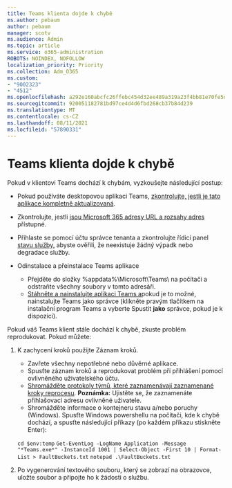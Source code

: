 ```yaml
---
title: Teams klienta dojde k chybě
ms.author: pebaum
author: pebaum
manager: scotv
ms.audience: Admin
ms.topic: article
ms.service: o365-administration
ROBOTS: NOINDEX, NOFOLLOW
localization_priority: Priority
ms.collection: Adm_O365
ms.custom:
- "9002323"
- "4512"
ms.openlocfilehash: a292e160abcfc26ffebc454d32ee489a319a23f4bb81e70fe5dbe72bfd0b8b81
ms.sourcegitcommit: 920051182781bd97ce4d4d6fbd268cb37b84d239
ms.translationtype: MT
ms.contentlocale: cs-CZ
ms.lasthandoff: 08/11/2021
ms.locfileid: "57890331"
---
```

# <a name="teams-client-crashing"></a>Teams klienta dojde k chybě

Pokud v klientovi Teams dochází k chybám, vyzkoušejte následující postup:

- Pokud používáte desktopovou aplikaci Teams, [zkontrolujte, jestli je tato aplikace kompletně aktualizovaná](https://support.office.com/article/Update-Microsoft-Teams-535a8e4b-45f0-4f6c-8b3d-91bca7a51db1).

- Zkontrolujte, jestli [jsou Microsoft 365 adresy URL a rozsahy adres](https://docs.microsoft.com/microsoftteams/connectivity-issues) přístupné.

- Přihlaste se pomocí účtu správce tenanta a zkontrolujte řídicí panel [stavu služby,](https://docs.microsoft.com/office365/enterprise/view-service-health) abyste ověřili, že neexistuje žádný výpadk nebo degradace služby.

- Odinstalace a přeinstalace Teams aplikace
    - Přejděte do složky %appdata%\Microsoft\Teams\ na počítači a odstraňte všechny soubory v tomto adresáři.
    - [Stáhněte a nainstalujte aplikaci Teams a](https://www.microsoft.com/microsoft-teams/download-app)pokud je to možné, nainstalujte Teams jako správce (klikněte pravým tlačítkem na instalační program Teams a vyberte Spustit **jako** správce, pokud je k dispozici).

Pokud váš Teams klient stále dochází k chybě, zkuste problém reprodukovat. Pokud můžete:

1. K zachycení kroků použijte Záznam kroků.
    - Zavřete všechny nepotřebné nebo důvěrné aplikace.
    - Spusťte záznam kroků a reprodukovat problém při přihlášení pomocí ovlivněného uživatelského účtu.
    - [Shromážděte protokoly týmů, které zaznamenávají zaznamenané kroky reprocesu](https://docs.microsoft.com/microsoftteams/log-files). **Poznámka:** Ujistěte se, že zaznamenáte přihlašovací adresu ovlivněné uživatele.
    - Shromážděte informace o kontejneru stavu a/nebo poruchy (Windows). Spusťte Windows powershellu na počítači, kde k chybě dochází, a spusťte následující příkazy (po každém příkazu stiskněte Enter):

    `cd $env:temp` `Get-EventLog -LogName Application -Message "*Teams.exe*" -InstanceId 1001 | Select-Object -First 10 | Format-List > FaultBuckets.txt`
    `notepad .\FaultBuckets.txt`
    
2. Po vygenerování textového souboru, který se zobrazí na obrazovce, uložte soubor a připojte ho k žádosti o službu. 
